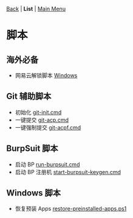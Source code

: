 [Back](../README.md) | **List** | [Main Menu](../README.md)

# 脚本

## 海外必备

- 网易云解锁脚本 [Windows](netease-music-unlock.cmd)

## Git 辅助脚本

- 初始化 [git-init.cmd](git-init.cmd)
- 一键提交 [git-acp.cmd](git-acp.cmd)
- 一键强制提交 [git-acpf.cmd](git-acpf.cmd)

## BurpSuit 脚本

- 启动 BP [run-burpsuit.cmd](run-burpsuit.cmd)
- 启动 BP 注册机 [start-burpsuit-keygen.cmd](start-burpsuit-keygen.cmd)

## Windows 脚本

- 恢复预装 Apps [restore-preinstalled-apps.ps1](restore-preinstalled-apps.ps1)